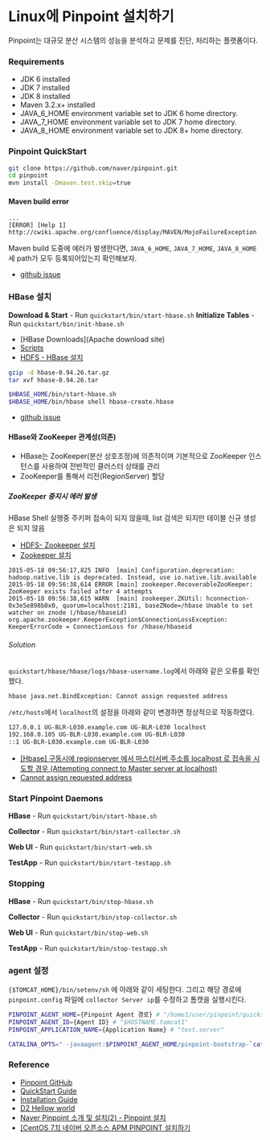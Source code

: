 # Linux에 Pinpoint 설치하기

Pinpoint는 대규모 분산 시스템의 성능을 분석하고 문제를 진단, 처리하는 플랫폼이다.

### Requirements

* JDK 6 installed
* JDK 7 installed
* JDK 8 installed
* Maven 3.2.x+ installed
* JAVA_6_HOME environment variable set to JDK 6 home directory.
* JAVA_7_HOME environment variable set to JDK 7 home directory.
* JAVA_8_HOME environment variable set to JDK 8+ home directory.

### Pinpoint QuickStart

```bash
git clone https://github.com/naver/pinpoint.git
cd pinpoint
mvn install -Dmaven.test.skip=true
```

#### Maven build error
```
...
[ERROR] [Help 1] http://cwiki.apache.org/confluence/display/MAVEN/MojoFailureException
```

Maven build 도중에 에러가 발생한다면, ``JAVA_6_HOME``, ``JAVA_7_HOME``, ``JAVA_8_HOME`` 세 path가 모두 등록되어있는지 확인해보자.

* [github issue](https://github.com/naver/pinpoint/issues/241)

### HBase 설치

**Download & Start** - Run ``quickstart/bin/start-hbase.sh``
**Initialize Tables** - Run ``quickstart/bin/init-hbase.sh``

* [HBase Downloads](Apache download site)
* [Scripts](https://github.com/naver/pinpoint/tree/master/hbase/scripts)
* [HDFS - HBase 설치](http://develop.sunshiny.co.kr/887)

```bash
gzip -d hbase-0.94.26.tar.gz
tar xvf hbase-0.94.26.tar

$HBASE_HOME/bin/start-hbase.sh
$HBASE_HOME/bin/hbase shell hbase-create.hbase
```

* [github issue](https://github.com/naver/pinpoint/issues/1000)

#### HBase와 ZooKeeper 관계성(의존)

* HBase는 ZooKeeper(분산 상호조정)에 의존적이며 기본적으로 ZooKeeper 인스턴스를 사용하여 전반적인 클러스터 상태를 관리
* ZooKeeper를 통해서 리전(RegionServer) 할당

##### ZooKeeper 중지시 에러 발생

HBase Shell 실행중 주키퍼 접속이 되지 않을때, list 검색은 되지만 테이블 신규  생성은 되지 않음

* [HDFS- Zookeeper 설치](http://develop.sunshiny.co.kr/886)
* [Zookeeper 설치](http://blog.iotinfra.net/?p=1375)

```
2015-05-18 09:56:17,825 INFO  [main] Configuration.deprecation: hadoop.native.lib is deprecated. Instead, use io.native.lib.available
2015-05-18 09:56:38,614 ERROR [main] zookeeper.RecoverableZooKeeper: ZooKeeper exists failed after 4 attempts
2015-05-18 09:56:38,615 WARN  [main] zookeeper.ZKUtil: hconnection-0x3e5e898b0x0, quorum=localhost:2181, baseZNode=/hbase Unable to set watcher on znode (/hbase/hbaseid)
org.apache.zookeeper.KeeperException$ConnectionLossException: KeeperErrorCode = ConnectionLoss for /hbase/hbaseid
```

###### Solution

``quickstart/hbase/hbase/logs/hbase-username.log``에서 아래와 같은 오류를 확인했다.

```
hbase java.net.BindException: Cannot assign requested address
```

``/etc/hosts``에서 ``localhost``의 설정을 아래와 같이 변경하면 정상적으로 작동하였다.

```bash
127.0.0.1 UG-BLR-L030.example.com UG-BLR-L030 localhost
192.168.0.105 UG-BLR-L030.example.com UG-BLR-L030
::1 UG-BLR-L030.example.com UG-BLR-L030
```

* [[Hbase] 구동시에 regionserver 에서 마스터서버 주소를 localhost 로 접속을 시도할 경우 (Attempting connect to Master server at localhost)](http://blog.leekyoungil.com/?p=173)
* [Cannot assign requested address](http://stackoverflow.com/questions/30012822/cannot-assign-requested-address)

### Start Pinpoint Daemons

**HBase** - Run ``quickstart/bin/start-hbase.sh``

**Collector** - Run `quickstart/bin/start-collector.sh`

**Web UI** - Run `quickstart/bin/start-web.sh`

**TestApp** - Run `quickstart/bin/start-testapp.sh`

### Stopping

**HBase** - Run `quickstart/bin/stop-hbase.sh`

**Collector** - Run `quickstart/bin/stop-collector.sh`

**Web UI** - Run `quickstart/bin/stop-web.sh`

**TestApp** - Run `quickstart/bin/stop-testapp.sh`

### agent 설정

``{$TOMCAT_HOME}/bin/setenv/sh`` 에 아래와 같이 세팅한다. 그리고 해당 경로에 ``pinpoint.config`` 파일에 ``collector Server ip``를 수정하고 톰캣을 실행시킨다.

```bash
PINPOINT_AGENT_HOME={Pinpoint Agent 경로} # "/home1/user/pinpoint/quickstart/agent/target/pinpoint-agent"
PINPOINT_AGENT_ID={Agent ID} # "$HOSTNAME.tomcat1"
PINPOINT_APPLICATION_NAME={Application Name} # "test.server"

CATALINA_OPTS=" -javaagent:$PINPOINT_AGENT_HOME/pinpoint-bootstrap-`cat $PINPOINT_AGENT_HOME/VERSION`.jar -Dpinpoint.agentId=$PINPOINT_AGENT_ID -Dpinpoint.applicationName=$PINPOINT_APPLICATION_NAME"
```

### Reference

* [Pinpoint GitHub](https://github.com/naver/pinpoint)
* [QuickStart Guide](https://github.com/naver/pinpoint/blob/master/quickstart/README.md)
* [Installation Guide](https://github.com/naver/pinpoint/blob/master/doc/installation.md)
* [D2 Hellow world](http://d2.naver.com/helloworld/1194202)
* [Naver Pinpoint 소개 및 설치(2) - Pinpoint 설치](http://dev2.prompt.co.kr/34)
* [[CentOS 7.1] 네이버 오픈소스 APM PINPOINT 설치하기](http://ifmkl.tistory.com/265)

